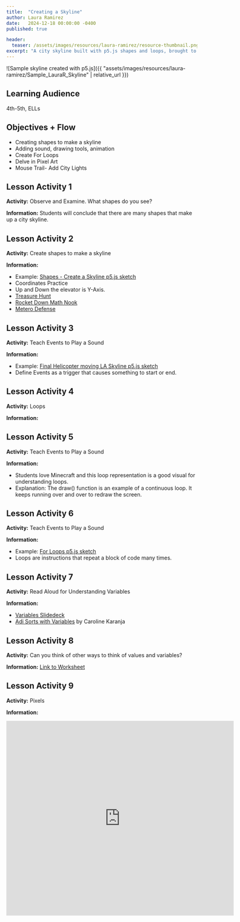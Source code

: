 ```yaml
---
title:  "Creating a Skyline"
author: Laura Ramirez
date:   2024-12-18 00:00:00 -0400
published: true

header:
  teaser: /assets/images/resources/laura-ramirez/resource-thumbnail.png
excerpt: "A city skyline built with p5.js shapes and loops, brought to life with animations and sound-reactive elements. "
---
```

![Sample skyline created with p5.js]({{ "assets/images/resources/laura-ramirez/Sample_LauraR_Skyline" | relative_url }})  
## Learning Audience

4th-5th, ELLs

## Objectives + Flow

- Creating shapes to make a skyline  
- Adding sound, drawing tools, animation  
- Create For Loops  
- Delve in Pixel Art  
- Mouse Trail- Add City Lights

## Lesson Activity 1

**Activity:**
Observe and Examine. What shapes do you see?

**Information:**
Students will conclude that there are many shapes that make up a city skyline.

## Lesson Activity 2

**Activity:**
Create shapes to make a skyline

**Information:**
- Example: [Shapes - Create a Skyline p5.js sketch](https://editor.p5js.org/ramirezl2/sketches/HaZK_DIdy)
- Coordinates Practice
- Up and Down the elevator is Y-Axis.
- [Treasure Hunt](https://nrich.maths.org/6288)
- [Rocket Down Math Nook](https://www.mathnook.com/math2/meteor-defense-coordinate-2.html)
- [Metero Defense](https://www.mathnook.com/math2/meteor-defense-coordinate-2.html)

## Lesson Activity 3

**Activity:**
Teach Events to Play a Sound 

**Information:**
- Example: [Final Helicopter moving LA Skyline p5.js sketch](https://editor.p5js.org/ramirezl2/sketches/QbG0ZtuW1)
- Define Events as a trigger that causes something to start or end.

## Lesson Activity 4

**Activity:**
Loops

**Information:**

## Lesson Activity 5

**Activity:**
Teach Events to Play a Sound 

**Information:**
- Students love Minecraft and this loop representation is a good visual for understanding loops. 
- Explanation: The draw() function is an example of a continuous loop. It keeps running over and over to redraw the screen.

## Lesson Activity 6

**Activity:**
Teach Events to Play a Sound 

**Information:**
- Example: [For Loops p5.js sketch](https://editor.p5js.org/ramirezl2/sketches/uVvzZNpyR)
- Loops are instructions that repeat a block of code many times.

## Lesson Activity 7

**Activity:**
Read Aloud for Understanding Variables

**Information:**
- [Variables Slidedeck](https://docs.google.com/presentation/d/1AHKoptqIR3rGPON-vWIesp7QlRDY3DLND-8CghtHWMs/edit#slide=id.g1067320065d_0_0)
- [Adi Sorts with Variables](https://www.youtube.com/watch?v=nrJzeahKk9w) by Caroline Karanja

## Lesson Activity 8

**Activity:**
Can you think of other ways to think of values and variables?

**Information:**
[Link to Worksheet](https://docs.google.com/document/d/1YPt3B9Wed_Qa80U0mOJZdzGCvKPQK59kbJjLmUb6UpE/edit?tab=t.0)

## Lesson Activity 9

**Activity:**
Pixels

**Information:**
<iframe width="600" height="514" src="https://app.nearpod.com/?pin=F0D409F8D27BC39B1A7076DE8AB710BD-1&oc=user-created&utm_source=embed&he=true" frameborder="0" allowfullscreen="" allow="accelerometer *; ambient-light-sensor *; autoplay *; camera *; clipboard-read *; clipboard-write *; encrypted-media *; fullscreen *; geolocation *; gyroscope *; magnetometer *; microphone *; midi *; payment *; picture-in-picture *; screen-wake-lock *; speaker *; sync-xhr *; usb *; web-share *; vibrate *; vr *"></iframe>

<!-- [Nearpod Slidedeck](https://np1.nearpod.com/sharePresentation.php?code=dc47f3c31db850954a81552a14b59531-1&oc=user-created&utm_source=link)-->
